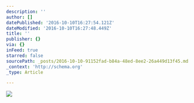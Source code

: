 ```yaml
---
description: ''
author: []
datePublished: '2016-10-10T16:27:54.121Z'
dateModified: '2016-10-10T16:27:48.449Z'
title: ''
publisher: {}
via: {}
inFeed: true
starred: false
sourcePath: _posts/2016-10-10-91152fad-b84a-48ed-8ee2-26a449d13f45.md
_context: 'http://schema.org'
_type: Article

---
```

![](https://the-grid-user-content.s3-us-west-2.amazonaws.com/e4b2a831-1973-4615-9ef0-925cd16a7b7d.png)
